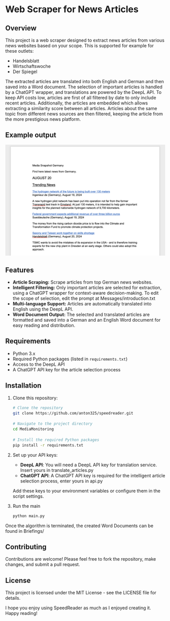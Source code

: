 # Web Scraper for News Articles

## Overview

This project is a web scraper designed to extract news articles from various news websites based on your scope. This is supported for example for these outlets:

- Handelsblatt
- Wirtschaftswoche
- Der Spiegel

The extracted articles are translated into both English and German and then saved into a Word document. The selection of important articles is handled by a ChatGPT wrapper, and translations are powered by the DeepL API. To keep API costs low, articles are first of all filtered by date to only include recent articles. Additionally, the articles are embedded which allows extracting a similarity score between all articles. Articles about the same topic from different news sources are then filtered, keeping the article from the more prestigious news platform.

## Example output
![Output](images/output.png "Example output")

## Features

- **Article Scraping:**  Scrape articles from top German news websites.
- **Intelligent Filtering:** Only important articles are selected for extraction, using a ChatGPT wrapper for context-aware decision-making. To edit the scope of selection, edit the prompt at Messages/introduction.txt
- **Multi-language Support:** Articles are automatically translated into English using the DeepL API.
- **Word Document Output:** The selected and translated articles are formatted and saved into a German and an English Word document for easy reading and distribution.

## Requirements

- Python 3.x
- Required Python packages (listed in `requirements.txt`)
- Access to the DeepL API
- A ChatGPT API key for the article selection process

## Installation

1. Clone this repository:

    ```bash
    # Clone the repository
    git clone https://github.com/anton325/speedreader.git

    # Navigate to the project directory
    cd MediaMonitoring

    # Install the required Python packages
    pip install -r requirements.txt
    ```



2. Set up your API keys:

    - **DeepL API**: You will need a DeepL API key for translation service. Insert yours in translate_articles.py
    - **ChatGPT API**: A ChatGPT API key is required for the intelligent article selection process, enter yours in api.py

    Add these keys to your environment variables or configure them in the script settings.

3. Run the main
    ```bash
    python main.py
    ```
Once the algorithm is terminated, the created Word Documents can be found in Briefings/
## Contributing

Contributions are welcome! Please feel free to fork the repository, make changes, and submit a pull request.

## License

This project is licensed under the MIT License - see the LICENSE file for details.

I hope you enjoy using SpeedReader as much as I enjoyed creating it. Happy reading!